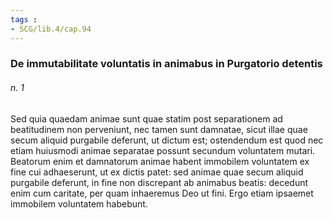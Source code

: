 ```yaml
---
tags : 
- SCG/lib.4/cap.94
---
```


### De immutabilitate voluntatis in animabus in Purgatorio detentis

###### n. 1
Sed quia quaedam animae sunt quae statim post separationem ad beatitudinem non perveniunt, nec tamen sunt damnatae, sicut illae quae secum aliquid purgabile deferunt, ut dictum est; ostendendum est quod nec etiam huiusmodi animae separatae possunt secundum voluntatem mutari. Beatorum enim et damnatorum animae habent immobilem voluntatem ex fine cui adhaeserunt, ut ex dictis patet: sed animae quae secum aliquid purgabile deferunt, in fine non discrepant ab animabus beatis: decedunt enim cum caritate, per quam inhaeremus Deo ut fini. Ergo etiam ipsaemet immobilem voluntatem habebunt.

